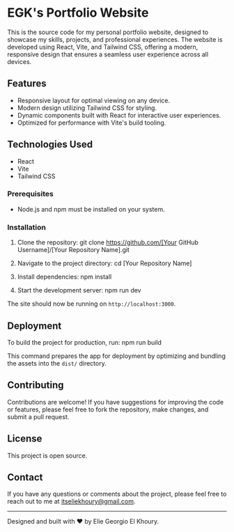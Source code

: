 # EGK's Portfolio Website

This is the source code for my personal portfolio website, designed to showcase my skills, projects, and professional experiences. The website is developed using React, Vite, and Tailwind CSS, offering a modern, responsive design that ensures a seamless user experience across all devices.

## Features

- Responsive layout for optimal viewing on any device.
- Modern design utilizing Tailwind CSS for styling.
- Dynamic components built with React for interactive user experiences.
- Optimized for performance with Vite's build tooling.

## Technologies Used

- React
- Vite
- Tailwind CSS

### Prerequisites

- Node.js and npm must be installed on your system.

### Installation

1. Clone the repository:
git clone https://github.com/[Your GitHub Username]/[Your Repository Name].git

2. Navigate to the project directory:
cd [Your Repository Name]

3. Install dependencies:
npm install

4. Start the development server:
npm run dev

The site should now be running on `http://localhost:3000`.

## Deployment

To build the project for production, run:
npm run build

This command prepares the app for deployment by optimizing and bundling the assets into the `dist/` directory.

## Contributing

Contributions are welcome! If you have suggestions for improving the code or features, please feel free to fork the repository, make changes, and submit a pull request.

## License

This project is open source.

## Contact

If you have any questions or comments about the project, please feel free to reach out to me at itseliekhoury@gmail.com.

---

Designed and built with ❤️ by Elie Georgio El Khoury.



